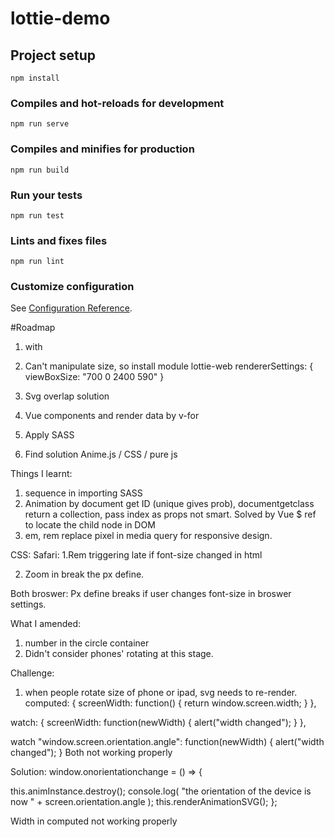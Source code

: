 # lottie-demo

## Project setup

```
npm install
```

### Compiles and hot-reloads for development

```
npm run serve
```

### Compiles and minifies for production

```
npm run build
```

### Run your tests

```
npm run test
```

### Lints and fixes files

```
npm run lint
```

### Customize configuration

See [Configuration Reference](https://cli.vuejs.org/config/).

#Roadmap

1. <lottie-player/> with <script src="https://unpkg.com/@lottiefiles/lottie-player@latest/dist/lottie-player.js"></script>

2. Can't manipulate size, so install module lottie-web
   rendererSettings: { viewBoxSize: "700 0 2400 590" }

3. Svg overlap solution

4. Vue components and render data by v-for

5. Apply SASS

6. Find solution Anime.js / CSS / pure js

Things I learnt:

1. sequence in importing SASS
2. Animation by document get ID (unique gives prob), documentgetclass return a collection, pass index as props not smart. Solved by Vue \$ ref to locate the child node in DOM
3. em, rem replace pixel in media query for responsive design.

CSS: Safari: 1.Rem triggering late if font-size changed in html

2. Zoom in break the px define.

Both broswer: Px define breaks if user changes font-size in broswer settings.

What I amended:

1. number in the circle container
2. Didn't consider phones' rotating at this stage.

Challenge:

1. when people rotate size of phone or ipad, svg needs to re-render.
   computed: {
   screenWidth: function() {
   return window.screen.width;
   }
   },

watch: {
screenWidth: function(newWidth) {
alert("width changed");
}
},

watch
"window.screen.orientation.angle": function(newWidth) {
alert("width changed");
}
Both not working properly

Solution:
window.onorientationchange = () => {

this.animInstance.destroy();
console.log(
"the orientation of the device is now " + screen.orientation.angle
);
this.renderAnimationSVG();
};

Width in computed not working properly
